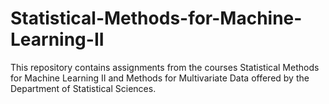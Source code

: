 # Statistical-Methods-for-Machine-Learning-II

This repository contains assignments from the courses Statistical Methods for Machine Learning II and Methods for Multivariate Data offered by the Department of Statistical Sciences.
